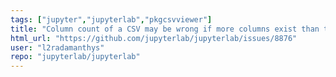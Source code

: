 ```yaml
---
tags: ["jupyter","jupyterlab","pkgcsvviewer"]
title: "Column count of a CSV may be wrong if more columns exist than the first line indicates"
html_url: "https://github.com/jupyterlab/jupyterlab/issues/8876"
user: "l2radamanthys"
repo: "jupyterlab/jupyterlab"
---
```


